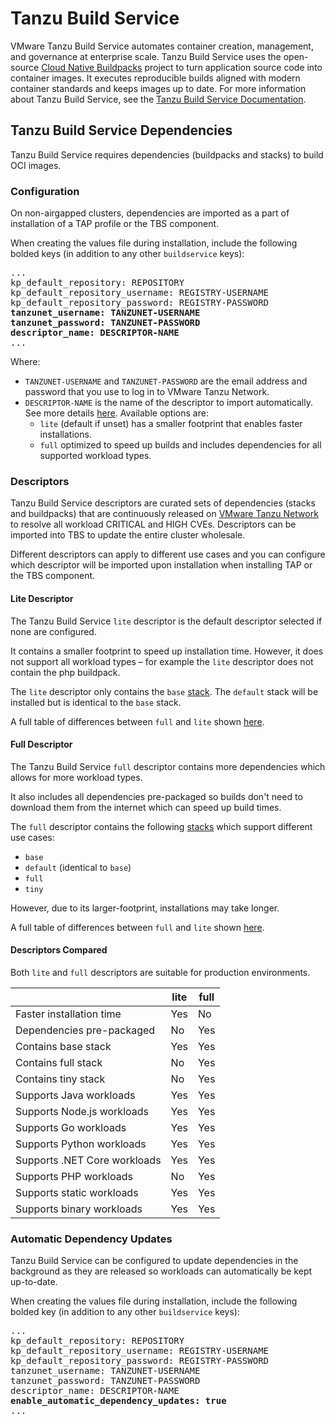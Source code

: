 # Tanzu Build Service

VMware Tanzu Build Service automates container creation, management, and governance at enterprise scale. Tanzu Build Service uses the open-source [Cloud Native Buildpacks](https://buildpacks.io/) project to turn application source code into container images. It executes reproducible builds aligned with modern container standards and keeps images up to date. For more information about Tanzu Build Service, see the [Tanzu Build Service Documentation](https://docs.vmware.com/en/VMware-Tanzu-Build-Service/index.html).

## <a id="dependencies"> Tanzu Build Service Dependencies

Tanzu Build Service requires dependencies (buildpacks and stacks) to build OCI images.

### <a id="dependencies-configuration"> Configuration

On non-airgapped clusters, dependencies are imported as a part of installation of a TAP profile or the TBS component.

When creating the values file during installation, include the following bolded keys (in addition to any other `buildservice` keys):

<pre>
...
kp_default_repository: REPOSITORY
kp_default_repository_username: REGISTRY-USERNAME
kp_default_repository_password: REGISTRY-PASSWORD
<b>tanzunet_username: TANZUNET-USERNAME
tanzunet_password: TANZUNET-PASSWORD
descriptor_name: DESCRIPTOR-NAME</b>
...
</pre>

Where:
- `TANZUNET-USERNAME` and `TANZUNET-PASSWORD` are the email address and password that you use to log in to VMware Tanzu Network.
- `DESCRIPTOR-NAME` is the name of the descriptor to import automatically. See more details [here](#dependencies-descriptors). Available options are:
    * `lite` (default if unset) has a smaller footprint that enables faster installations.
    * `full` optimized to speed up builds and includes dependencies for all supported workload types.

### <a id="dependencies-descriptors"> Descriptors

Tanzu Build Service descriptors are curated sets of dependencies (stacks and buildpacks) that are continuously released on [VMware Tanzu Network](https://network.pivotal.io/) to resolve all workload CRITICAL and HIGH CVEs.
Descriptors can be imported into TBS to update the entire cluster wholesale.

Different descriptors can apply to different use cases and you can configure which descriptor will be imported upon installation when installing TAP or the TBS component.

#### <a id="dependencies-descriptors-lite"> Lite Descriptor

The Tanzu Build Service `lite` descriptor is the default descriptor selected if none are configured.

It contains a smaller footprint to speed up installation time. However, it does not support all workload types – for example the `lite` descriptor does not contain the php buildpack.

The `lite` descriptor only contains the `base` [stack](https://docs.pivotal.io/tanzu-buildpacks/stacks.html). The `default` stack will be installed but is identical to the `base` stack.

A full table of differences between `full` and `lite` shown [here](#descriptors-table).

#### <a id="dependencies-descriptors-full"> Full Descriptor

The Tanzu Build Service `full` descriptor contains more dependencies which allows for more workload types.

It also includes all dependencies pre-packaged so builds don't need to download them from the internet which can speed up build times.

The `full` descriptor contains the following [stacks](https://docs.pivotal.io/tanzu-buildpacks/stacks.html) which support different use cases:
- `base`
- `default` (identical to `base`)
- `full`
- `tiny`

However, due to its larger-footprint, installations may take longer.

A full table of differences between `full` and `lite` shown [here](#descriptors-table).

#### <a id="dependencies-descriptors-compared"> Descriptors Compared

Both `lite` and `full` descriptors are suitable for production environments.

|  | lite | full |
|---|---|---|
| Faster installation time | Yes | No |
| Dependencies pre-packaged | No | Yes |
| Contains base stack | Yes | Yes |
| Contains full stack | No | Yes |
| Contains tiny stack | No | Yes |
| Supports Java workloads | Yes | Yes |
| Supports Node.js workloads | Yes | Yes |
| Supports Go workloads | Yes | Yes |
| Supports Python workloads | Yes | Yes |
| Supports .NET Core workloads | Yes | Yes |
| Supports PHP workloads | No | Yes |
| Supports static workloads | Yes | Yes |
| Supports binary workloads | Yes | Yes |

### <a id="dependencies-auto-updates"> Automatic Dependency Updates

Tanzu Build Service can be configured to update dependencies in the background as they are released so workloads can automatically be kept up-to-date.

When creating the values file during installation, include the following bolded key (in addition to any other `buildservice` keys):

<pre>
...
kp_default_repository: REPOSITORY
kp_default_repository_username: REGISTRY-USERNAME
kp_default_repository_password: REGISTRY-PASSWORD
tanzunet_username: TANZUNET-USERNAME
tanzunet_password: TANZUNET-PASSWORD
descriptor_name: DESCRIPTOR-NAME
<b>enable_automatic_dependency_updates: true</b>
...
</pre>
